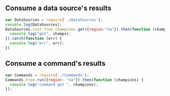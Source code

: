 ## Consume a data source's results

```js
var DataSources = require('./DataSources');
console.log(DataSources);
DataSources.riot.free_champions.get({region:"na"}).then(function (champs) {
  console.log("got", champs);
}).catch(function (err) {
  console.log("err", err);
})
```

## Consume a command's results

```js
var Commands = require('./Commands');
Commands.free.run({region: "na"}).then(function (champions) {
  console.log("command got ", champions);
});
```
